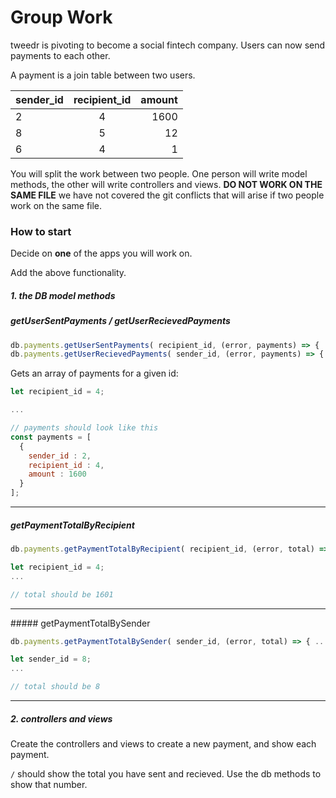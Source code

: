 # Group Work


tweedr is pivoting to become a social fintech company. Users can now send payments to each other.

A payment is a join table between two users.

| sender_id     | recipient_id  | amount |
| ------------- |:-------------:|  -----:|
|  2            |  4            | 1600   |
|  8            |  5            |   12   |
|  6            |  4            |    1   |

You will split the work between two people. One person will write model methods, the other will write controllers and views. **DO NOT WORK ON THE SAME FILE** we have not covered the git conflicts that will arise if two people work on the same file.

### How to start

Decide on **one** of the apps you will work on.

Add the above functionality.


##### 1. the DB model methods

##### getUserSentPayments / getUserRecievedPayments

```js
db.payments.getUserSentPayments( recipient_id, (error, payments) => { ...
db.payments.getUserRecievedPayments( sender_id, (error, payments) => { ...
```

Gets an array of payments for a given id:

```js
let recipient_id = 4;

...

// payments should look like this
const payments = [
  {
    sender_id : 2,
    recipient_id : 4,
    amount : 1600
  }
];
```

<hr/>

##### getPaymentTotalByRecipient

```js
db.payments.getPaymentTotalByRecipient( recipient_id, (error, total) => { ...
```

```js
let recipient_id = 4;
...

// total should be 1601
```
<hr/>
##### getPaymentTotalBySender


```js
db.payments.getPaymentTotalBySender( sender_id, (error, total) => { ...
```

```js
let sender_id = 8;
...

// total should be 8
```
<hr/>


##### 2. controllers and views

Create the controllers and views to create a new payment, and show each payment.

`/` should show the total you have sent and recieved. Use the db methods to show that number.
